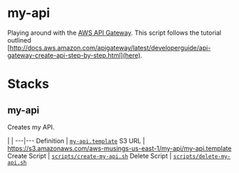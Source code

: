 my-api
======

Playing around with the [AWS API Gateway](https://aws.amazon.com/api-gateway/). This script follows the tutorial outlined [http://docs.aws.amazon.com/apigateway/latest/developerguide/api-gateway-create-api-step-by-step.html](here).

# Stacks

## my-api

Creates my API.

 | |
---|---
 Definition | [`my-api.template`](./my-api.template.yml)
 S3 URL | https://s3.amazonaws.com/aws-musings-us-east-1/my-api/my-api.template
 Create Script | [`scripts/create-my-api.sh`](scripts/create-my-api.sh)
 Delete Script | [`scripts/delete-my-api.sh`](scripts/delete-my-api.sh)
